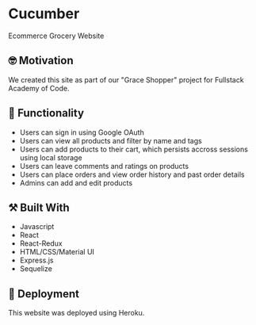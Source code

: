 #  Cucumber

Ecommerce Grocery Website

## :nerd_face: Motivation

We created this site as part of our "Grace Shopper" project for Fullstack Academy of Code.

## :shopping_cart: Functionality

* Users can sign in using Google OAuth
* Users can view all products and filter by name and tags
* Users can add products to their cart, which persists accross sessions using local storage
* Users can leave comments and ratings on products
* Users can place orders and view order history and past order details
* Admins can add and edit products

## :hammer_and_pick: Built With

* Javascript
* React
* React-Redux
* HTML/CSS/Material UI
* Express.js
* Sequelize

## :rocket: Deployment

This website was deployed using Heroku.
